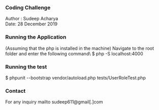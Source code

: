 ### Coding Challenge

Author : Sudeep Acharya\
Date: 28 December 2019

### Running the Application
(Assuming that the php is installed in the machine)
Navigate to the root folder and enter the following command\ 
$ php -S localhost:4000

### Running the test
$ phpunit --bootstrap vendor/autoload.php tests/UserRoleTest.php 

### Contact 
For any inquiry mailto sudeep611@gmail[.]com
